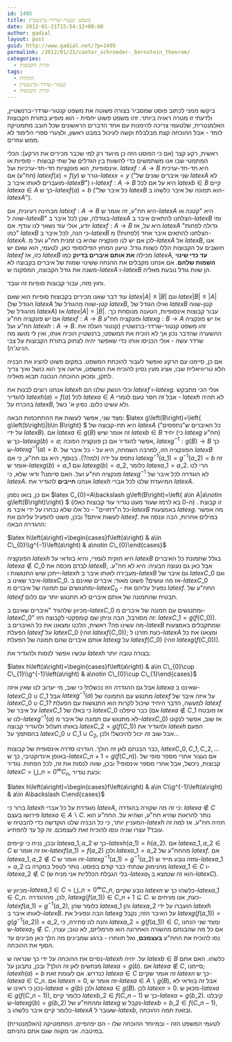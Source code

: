 ```yaml
---
id: 1495
title: משפט קנטור-שרדר-ברנשטיין
date: 2012-01-21T15:54:12+00:00
author: gadial
layout: post
guid: http://www.gadial.net/?p=1495
permalink: /2012/01/21/cantor_schroeder-_bernstein_theorem/
categories:
  - תורת הקבוצות
tags:
  - הוכחות
  - קנטור-שרדר-ברנשטיין
  - תורת הקבוצות
---
```

ביקשו ממני לכתוב פוסט שמסביר בצורה פשוטה את משפט קנטור-שרדר-ברנשטיין, ולדעתי זו מטרה ראויה ביותר. זהו משפט פשוט יחסית - הוא מופיע בתורת הקבוצות האלמנטרית, שלטעמי צריכה להימנות עם אחד הדברים הראשונים שכל חובב מתמטיקה לומד - אבל ההוכחה קצת מבלבלת וקשה לעיכול במבט ראשון, ולצערי ספרי הלימוד לא ממש עוזרים.

ראשית, רקע קצר (אם כי הפוסט הזה כן מיועד רק למי שכבר מכירים את הרקע): הכלי המתמטי שבו אנו משתמשים כדי להשוות בין הגדלים של שתי קבוצות - סופיות או אינסופיות, הוא פונקציות חד-חד-ערכיות ועל. $latex f:A\to B$ היא חד-חד-ערכית (חח"ע) אם $latex f\left(x\right)=f\left(y\right)$ גורר ש-$latex x=y$ ("שני איברים שונים של $latex A$ לא מועברים לאותו איבר ב-$latex B$") ו-$latex f:A\to B$ היא על אם לכל $latex b\in B$ קיים $latex a\in A$ כך ש-$latex f\left(a\right)=b$ ("כל איבר של $latex B$ הוא תמונה של איבר כלשהו ב-$latex A$").

מבחינה רעיונית, אם $latex f:A\to B$ היא חח"ע, זה אומר ש-$latex A$ היא "קטנה או שווה ל-$latex B$" בגודלה, שכן לכל איבר ב-$latex A$ הצלחנו להתאים איבר ב-$latex B$ ומי יודע, אולי עוד נשאר לנו עודף. אם $latex f:A\to B$ היא על, אז $latex A$ "גדולה לפחות כמו" $latex B$ כי הנה, לכל איבר ב-$latex B$ הצלחנו להתאים איבר אחד (לפחות!) מ-$latex A$. לכן אם יש לנו פונקציה שהיא בו זמנית חח"ע ועל מ-$latex A$ אל $latex B$, אנו חושבים על הקבוצות הללו כשוות גודל. טיעון המחץ הפילוסופי כאן, לטעמי, הוא שאם יש $latex f$ כזו, אז $latex B$ מכילה **את אותם איברים בדיוק** כמו $latex A$, **עד כדי שינוי השמות שלהם**. אם אנחנו מקבלים את ההנחה ששינוי שמות של איברים בקבוצה לא משנה את גודל הקבוצה, המסקנה ש-$latex A$ ו-$latex B$ הן שוות גודל נובעת מאליה.

וחוץ מזה, עבור קבוצות סופיות זה עובד.

עוד דבר שאנו מכירים בקבוצות סופיות הוא שאם $latex \left|A\right|\le\left|B\right|$ וגם $latex \left|B\right|\le\left|A\right|$ (הגודל של $latex A$ קטן-שווה מהגודל של $latex B$, ואילו הגודל של $latex B$ קטן-שווה מהגודל של $latex A$) אז $latex \left|A\right|=\left|B\right|$. עבור קבוצות אינסופיות, הטענה מנוסחת כך: אם יש פונקציה חח"ע $latex f:A\to B$ ופונקציה חח"ע $latex g:B\to A$ אז יש פונקציה חח"ע ועל $latex h:A\to B$. זהו משפט קנטור-שרדר-ברנשטיין (קנטור העלה את ההשערה שהדבר נכון אך לא הוכיח את המשפט; ברנשטיין הוכיח אותו, ואין לי מושג מה שרדר עשה - אולי הכניסו אותו כדי שאפשר יהיה לצחוק בתורת הקבוצות על צבי הנינג'ה).

אם כן, סיימנו עם הרקע ואפשר לעבור להוכחת המשפט. במקום פשוט להציג את הבניה הלא טריוויאלית שבו, אציג מעין נסיון להוכיח את המשפט, אראה איך הוא כושל ואיך צריך לתקן, ומכאן ההוכחה הנכונה תבוא מאליה.

אנחנו רוצים לבנות את $latex h$ וכלי הנשק שלנו הם $latex f$ ו-$latex g$. אולי הכי מתבקש להגדיר $latex h\left(a\right)=f\left(a\right)$ לכל $latex a\in A$ אבל זה חסר טעם לגמרי - $latex h$ לא תהיה בהכרח על $latex B$, ולא עשינו כלום. נסיון א' כשל.

מצד שני, אפשר לעשות את ההתחכמות הבאה: $latex g\left(B\right)=\left\{ g\left(b\right)|b\in B\right\} $ היא תת-קבוצה של $latex A$ (כל האיברים ש"נתפסים" על ידי $latex B$). אם $latex a\in g\left(B\right)$ זה אומר שיש $latex b\in B$ יחיד (כי $latex g$ חח"ע) כך ש-$latex g\left(b\right)=a$; אפשר להגדיר אם כן פונקציה הפוכה, $latex g^{-1}:g\left(B\right)\to B$ כך ש-$latex g^{-1}\left(a\right)=b$. הפונקציה הזו, למרבה השמחה, היא על - כל איבר של $latex B$ נתפס על ידה (למה?). בנוסף, היא גם חח"ע, כי אם $latex g^{-1}\left(a\_{1}\right)=g^{-1}\left(a\_{2}\right)=b$ זה אומר ש-$latex g\left(b\right)=a\_{1}$ וגם $latex g\left(b\right)=a\_{2}$, כלומר $latex a\_{1}=a\_{2}$. הרי לנו פונקציה חח"ע ועל. האם סיימנו? ודאי שלא, כי $latex g^{-1}$ לא הוגדרה לכל איבר של $latex A$. אנחנו **חייבים** להגדיר את $latex h$ המיועדת שלנו לכל אברי $latex A$.

אם כן, בואו נסמן $latex C_{0}=A\backslash g\left(B\right)=\left\{ a\in A|a\notin g\left(B\right)\right\} $ (ה-0 בא לרמז שעוד מעט נגדיר עוד קבוצות כאלו) . זו קבוצת כל ה"דחויים" - כל אלו שלא נבחרו על ידי איבר מ-$latex B$ באמצעות $latex g$. מה אפשר לעשות איתם? ובכן, פשוט להפעיל עליהם את $latex f$. במילים אחרות, הבה וננסה את ההגדרה הבאה:

$latex h\left(a\right)=\begin{cases}f\left(a\right) & a\in C\_{0}\\g^{-1}\left(a\right) & a\notin C\_{0}\end{cases}$

הפונקציה $latex h$ היא חוקית לגמרי, והיא בוודאי על $latex B$ בגלל שתמונת כל האיברים $latex a\notin C\_{0}$ לבדם מכסה את $latex B$, אבל כאן גם נעוצה הבעיה: היא לא חח"ע. ייתכן שיש התנגשות ו-$latex h$ מעבירה לאותו איבר ב-$latex B$ גם איבר של $latex C\_{0}$ וגם איבר שאינו ב-$latex C\_{0}$. אז מה עושים? פשוט מאוד: איברים שאינם ב-$latex C\_{0}$ ומתנגשים עם תמונה של איברים מ-$latex C_{0}$ - נפעיל עליהם את $latex f$. החח"ע של $latex f$ תבטיח שהתמונה של אותם איברים לא תתנגש יותר עם כלום.

מכיוון שלהגיד "איברים שאינם ב-$latex C\_{0}$ ומתנגשים עם תמונה של איברים מ-$latex C\_{0}$" זה מסורבל, הבה וניתן שם קומפקטי לקבוצה הזו: $latex C\_{1}=g\left(f\left(C\_{0}\right)\right)$. מה עשינו פה? ראשית, הלכנו ומצאנו את כל האיברים ב-$latex B$ שמתקבלים באמצעות הפעלת $latex f$ על $latex C\_{0}$ (זוהי $latex f\left(C\_{0}\right)$); כעת חזרנו ל-$latex A$ ומצאנו את כל אותם איברים שהם תמונה של הפעלת $latex g$ על $latex f\left(C\_{0}\right)$ (זוהי $latex g\left(f\left(C\_{0}\right)\right)$).

עכשיו אפשר לנסות ולהגדיר את $latex h$ בצורה טובה יותר:

$latex h\left(a\right)=\begin{cases}f\left(a\right) & a\in C\_{0}\cup C\_{1}\\g^{-1}\left(a\right) & a\notin C\_{0}\cup C\_{1}\end{cases}$

אבל גם ההגדרה הזו נכשלת! כי שוב, מי יערוב לנו שאין איזה $latex a$ שאיננו ב-$latex C\_{0}\cup C\_{1}$ אבל $latex g^{-1}\left(a\right)$ מתנגש עם התמונה של $latex f$ על איזה איבר של $latex C\_{0}\cup C\_{1}$? למעשה, הדבר היחיד שיכול לקרות הוא התנגשות עם הפעלת $latex f$ על איבר של $latex C\_{1}$ כי באלו של $latex C\_{0}$ כבר טיפלנו (אם $latex a\notin C\_{1}$ אז מובטח לנו ש-$latex g^{-1}\left(a\right)$ לא מתנגש עם תמונה של איבר מ-$latex C\_{0}$) אז שוב, אפשר לנקוט באותו תעלול ולהגדיר קבוצה $latex C\_{2}=g\left(f\left(C\_{1}\right)\right)$ ולהגדיר את $latex h$ הפעם בהסתמך על $latex C\_{0}\cup C\_{1}\cup C_{2}$, אבל שוב זה יכול להיכשל! ולכן&#8230;

כבר הבנתם לאן זה הולך. הגדרנו סדרה אינסופית של קבוצות, $latex C\_{0},C\_{1},C\_{2},\dots$ באופן אינדוקטיבי, כך ש-$latex C\_{n+1}=g\left(f\left(C\_{n}\right)\right)$. אם נעצור אחרי מספר סופי של קבוצות, ניכשל, אבל אחרי מספר אינסופי? ובכן, שווה לנסות את זה, לכל הפחות. נגדיר $latex C=\bigcup\_{n=0}^{\infty}C_{n}$, וכעת נגדיר:

$latex h\left(a\right)=\begin{cases}f\left(a\right) & a\in C\\g^{-1}\left(a\right) & a\in A\backslash C\end{cases}$

ברור כי $latex h$ מוגדרת על כל אברי $latex A$, כי זה מה שקורה בהגדרה: $latex a\notin C$ פירושו בעצם $latex a\in A\backslash C$. נותר להראות שהיא חח"ע, ושהיא על. החח"ע הוא המעניין יותר, כי כל הבניה שלנו הוקדשה כדי להבטיח ש-$latex h$ תהיה חח"ע. אז למה זה עובד? עצרו שניה ונסו להוכיח זאת לעצמכם. זה קל עד להפתיע.

ובכן, נניח כי קיימים $latex a\_{1},a\_{2}$ כך ש-$latex h\left(a\_{1}\right)=h\left(a\_{2}\right)$. אם $latex a\_{1},a\_{2}\in C$ אז זה אומר ש-$latex f\left(a\_{1}\right)=f\left(a\_{2}\right)$ ולכן $latex a\_{1}=a\_{2}$ מהחח"ע של $latex f$. אם $latex a\_{1},a\_{2}\notin C$ זה אומר ש-$latex g^{-1}\left(a\_{1}\right)=g^{-1}\left(a\_{2}\right)$ ומזה נובע מייד ש-$latex a\_{1}=a\_{2}$ מהנימוק שנתתי כבר קודם בפוסט. נותר לטפל במקרה בו $latex a\_{1}\in C$ ו-$latex a\_{2}\notin C$ (בלי הגבלת הכלליות אני מניח ש-$latex a_{1}$ הוא זה שנמצא ב-$latex C$).

מכיוון ש-$latex a\_{1}\in C=\bigcup\_{n=0}^{\infty}C\_{n}$, נובע שקיים $latex n$ כלשהו כך ש-$latex a\_{1}\in C\_{n}$. לכן, מההגדרה, $latex g\left(f\left(a\_{1}\right)\right)\in C\_{n+1}\subseteq C$. כעת, אנו מניחים ש-$latex f\left(a\_{1}\right)=g^{-1}\left(a\_{2}\right)$, כלומר שהן $latex a\_{1}$ והן $latex a\_{2}$ הועברו על ידי $latex h$ לאותו איבר ב-$latex B$. הבה ונפעיל את $latex g$ על האיבר הזה; נקבל $latex g\left(f\left(a\_{1}\right)\right)=g\left(g^{-1}\left(a\_{2}\right)\right)=a\_{2}$, והנה לנו סתירה, כי $latex a\_{2}=g\left(f\left(a\_{1}\right)\right)\in C$, ומצד שני הנחנו ש-$latex a_{2}\notin C$. אם כל מה שהבנתם מהשורה האחרונה הוא פורמליזם, לא טוב; עצרו, נסו להוכיח את החח"ע **בעצמכם**, ואל תוותרו - ברגע שמבינים מה הלך כאן מבינים עד הסוף את ההוכחה.

נסיים את ההוכחה על ידי כך שנראה ש-$latex h$ על. יהיה $latex b\in B$ כלשהו. האם אתם מנחשים לאן זה הולך? ובכן, נתבונן על $latex a=g\left(b\right)$. אם $latex a\notin C$, סיימנו; $latex h\left(a\right)=b$ כנדרש. אם לעומת זאת $latex a\in C$ זה אומר שקיים $latex n$ כך ש-$latex a\in C\_{n}$. אם $latex n=0$, זה אומר ש-$latex a\in A\backslash g\left(B\right)$, אבל זה בוודאי לא נכון כי ראינו ש-$latex a=g\left(b\right)$ ולכן $latex a\in g\left(B\right)$. לכן $latex n>0$. מכאן ש-$latex a\in g\left(f\left(C\_{n-1}\right)\right)$, כלומר קיים $latex b\_{2}\in f\left(C\_{n-1}\right)$ כך ש-$latex a=g\left(b\_{2}\right)$. קיבלנו ש-$latex g\left(b\right)=g\left(b\_{2}\right)$ ומהחח"ע של $latex g$ נקבל ש-$latex b=b\_{2}\in f\left(C\_{n-1}\right)$, כלומר קיים איבר כלשהו ב-$latex A$ שעובר ל-$latex b$, ובזאת תמה ההוכחה.

לטעמי המשפט הזה - ובמיוחד ההוכחה שלו - הם יפהפיים. המתמטיקה (האלמנטרית) במיטבה. אני מקווה שגם אתם נהניתם.